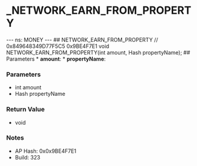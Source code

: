 # _NETWORK_EARN_FROM_PROPERTY

--- ns: MONEY --- ## NETWORK_EARN_FROM_PROPERTY  // 0x849648349D77F5C5 0x9BE4F7E1 void NETWORK_EARN_FROM_PROPERTY(int amount, Hash propertyName);   ## Parameters * **amount**: * **propertyName**:

### Parameters
* int amount
* Hash propertyName

### Return Value
* void

### Notes
* AP Hash: 0x0x9BE4F7E1
* Build: 323

